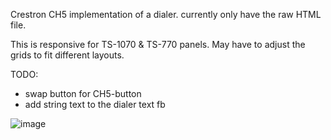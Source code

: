 Crestron CH5 implementation of a dialer.
currently only have the raw HTML file.

This is responsive for TS-1070 & TS-770 panels. May have to adjust the grids to fit different layouts.


TODO:
- swap button for CH5-button
- add string text to the dialer text fb


![image](https://user-images.githubusercontent.com/11529257/112729336-f7cbcd00-8f01-11eb-8f9f-1bce0ec40648.png)
